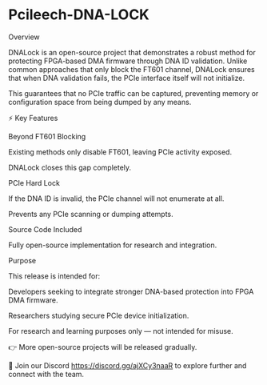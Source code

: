 # Pcileech-DNA-LOCK

Overview

DNALock is an open-source project that demonstrates a robust method for protecting FPGA-based DMA firmware through DNA ID validation.
Unlike common approaches that only block the FT601 channel, DNALock ensures that when DNA validation fails, the PCIe interface itself will not initialize.

This guarantees that no PCIe traffic can be captured, preventing memory or configuration space from being dumped by any means.

⚡ Key Features

Beyond FT601 Blocking

Existing methods only disable FT601, leaving PCIe activity exposed.

DNALock closes this gap completely.

PCIe Hard Lock

If the DNA ID is invalid, the PCIe channel will not enumerate at all.

Prevents any PCIe scanning or dumping attempts.

Source Code Included

Fully open-source implementation for research and integration.

Purpose

This release is intended for:

Developers seeking to integrate stronger DNA-based protection into FPGA DMA firmware.

Researchers studying secure PCIe device initialization.

For research and learning purposes only — not intended for misuse.

👉 More open-source projects will be released gradually.

💬 Join our Discord https://discord.gg/ajXCy3naaR to explore further and connect with the team.
